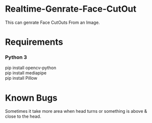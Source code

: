 # Realtime-Genrate-Face-CutOut

This can genrate Face CutOuts From an Image.

# Requirements
 ### Python 3
 pip install opencv-python                                                                                                    
 pip install mediapipe                                                                                                    
 pip install Pillow

# Known Bugs
Sometimes it take more area when head turns or something is above & close to the head. 
